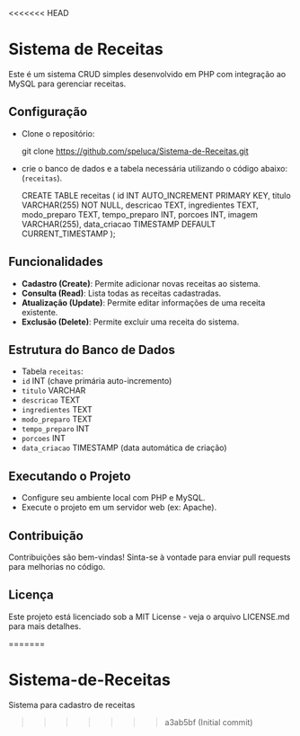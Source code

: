 <<<<<<< HEAD
# Sistema de Receitas

Este é um sistema CRUD simples desenvolvido em PHP com integração ao MySQL para gerenciar receitas.

## Configuração

- Clone o repositório:

  git clone https://github.com/speluca/Sistema-de-Receitas.git

- crie o banco de dados e a tabela necessária utilizando o código abaixo: (`receitas`).

  CREATE TABLE receitas (
    id INT AUTO_INCREMENT PRIMARY KEY,
    titulo VARCHAR(255) NOT NULL,
    descricao TEXT,
    ingredientes TEXT,
    modo_preparo TEXT,
    tempo_preparo INT,
    porcoes INT,
    imagem VARCHAR(255),
    data_criacao TIMESTAMP DEFAULT CURRENT_TIMESTAMP
);


## Funcionalidades

- **Cadastro (Create)**: Permite adicionar novas receitas ao sistema.
- **Consulta (Read)**: Lista todas as receitas cadastradas.
- **Atualização (Update)**: Permite editar informações de uma receita existente.
- **Exclusão (Delete)**: Permite excluir uma receita do sistema.

## Estrutura do Banco de Dados

- Tabela `receitas`:
- `id` INT (chave primária auto-incremento)
- `titulo` VARCHAR
- `descricao` TEXT
- `ingredientes` TEXT
- `modo_preparo` TEXT
- `tempo_preparo` INT
- `porcoes` INT
- `data_criacao` TIMESTAMP (data automática de criação)

## Executando o Projeto

- Configure seu ambiente local com PHP e MySQL.
- Execute o projeto em um servidor web (ex: Apache).

## Contribuição

Contribuições são bem-vindas! Sinta-se à vontade para enviar pull requests para melhorias no código.

## Licença

Este projeto está licenciado sob a MIT License - veja o arquivo LICENSE.md para mais detalhes.



=======
# Sistema-de-Receitas
Sistema para cadastro de receitas
>>>>>>> a3ab5bf (Initial commit)
